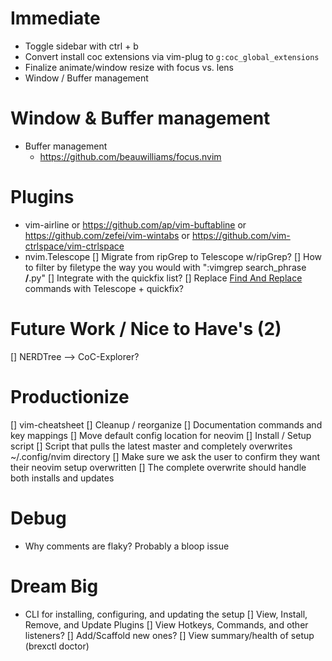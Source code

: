 # Immediate
- Toggle sidebar with ctrl + b
- Convert install coc extensions via vim-plug to `g:coc_global_extensions`
- Finalize animate/window resize with focus vs. lens
- Window / Buffer management

# Window & Buffer management
- Buffer management
  - https://github.com/beauwilliams/focus.nvim

# Plugins
- vim-airline or https://github.com/ap/vim-buftabline or https://github.com/zefei/vim-wintabs or https://github.com/vim-ctrlspace/vim-ctrlspace
- nvim.Telescope
  [] Migrate from ripGrep to Telescope w/ripGrep?
    [] How to filter by filetype the way you would with ":vimgrep search_phrase **/**.py"
  [] Integrate with the quickfix list?
  [] Replace [Find And Replace](https://github.com/brooth/far.vim) commands with Telescope + quickfix?


# Future Work / Nice to Have's (2)
[] NERDTree --> CoC-Explorer?

# Productionize
[] vim-cheatsheet
[] Cleanup / reorganize
[] Documentation commands and key mappings
[] Move default config location for neovim
[] Install / Setup script
  [] Script that pulls the latest master and completely overwrites ~/.config/nvim directory
    [] Make sure we ask the user to confirm they want their neovim setup overwritten
    [] The complete overwrite should handle both installs and updates

# Debug
- Why comments are flaky? Probably a bloop issue

# Dream Big
- CLI for installing, configuring, and updating the setup
    [] View, Install, Remove, and Update Plugins
    [] View Hotkeys, Commands, and other listeners?
      [] Add/Scaffold new ones?
    [] View summary/health of setup (brexctl doctor)

